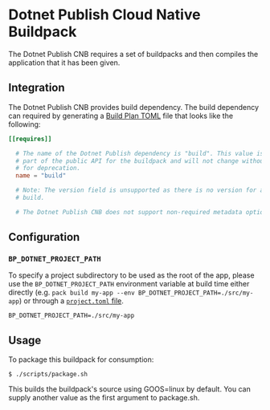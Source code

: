 # Dotnet Publish Cloud Native Buildpack

The Dotnet Publish CNB requires a set of buildpacks and then compiles the application that
it has been given.

## Integration

The Dotnet Publish CNB provides build dependency. The build dependency can required
by generating a [Build Plan
TOML](https://github.com/buildpacks/spec/blob/master/buildpack.md#build-plan-toml)
file that looks like the following:

```toml
[[requires]]

  # The name of the Dotnet Publish dependency is "build". This value is considered
  # part of the public API for the buildpack and will not change without a plan
  # for deprecation.
  name = "build"

  # Note: The version field is unsupported as there is no version for a set of
  # build.

  # The Dotnet Publish CNB does not support non-required metadata options.
```

## Configuration

### `BP_DOTNET_PROJECT_PATH`
To specify a project subdirectory to be used as the root of the app, please use
the `BP_DOTNET_PROJECT_PATH` environment variable at build time either directly
(e.g. `pack build my-app --env BP_DOTNET_PROJECT_PATH=./src/my-app`) or through a
[`project.toml` file](https://github.com/buildpacks/spec/blob/main/extensions/project-descriptor.md).

```shell
BP_DOTNET_PROJECT_PATH=./src/my-app
```

## Usage
To package this buildpack for consumption:
```
$ ./scripts/package.sh
```
This builds the buildpack's source using GOOS=linux by default. You can supply another value as the first argument to package.sh.
